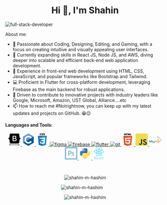 <h1 align="center">Hi 👋, I'm Shahin</h1>

![full-stack-developer](https://github.com/shahin-m-hashim/shahin-m-hashim/assets/98640366/04ffa611-5d1c-4f64-85d7-cd5fba48064d)

About me:
- 👀 Passionate about Coding, Designing, Editing, and Gaming, with a focus on creating intuitive and visually appealing user interfaces.
- 🌱 Currently expanding skills in React JS, Node JS, and AWS, diving deeper into scalable and efficient back-end web application development.
- 💼 Experience in front-end web development using HTML, CSS, JavaScript, and popular frameworks like Bootstrap and Tailwind.
- 💻 Proficient in Flutter for cross-platform development, leveraging Firebase as the main backend for robust applications.
- 🚀 Driven to contribute to innovative projects with industry leaders like Google, Microsoft, Amazon, UST Global, Alliance....etc
- 📫 How to reach me #Notrightnow, you can keep up with my latest updates and projects on GitHub. 😁😉

<h4 align="left">Languages and Tools:</h4>
<p align="center"> <a href="https://getbootstrap.com" target="_blank" rel="noreferrer"> <img src="https://raw.githubusercontent.com/devicons/devicon/master/icons/bootstrap/bootstrap-plain-wordmark.svg" alt="bootstrap" width="40" height="40"/> </a> <a href="https://www.cprogramming.com/" target="_blank" rel="noreferrer"> <img src="https://raw.githubusercontent.com/devicons/devicon/master/icons/c/c-original.svg" alt="c" width="40" height="40"/> </a> <a href="https://www.w3schools.com/css/" target="_blank" rel="noreferrer"> <img src="https://raw.githubusercontent.com/devicons/devicon/master/icons/css3/css3-original-wordmark.svg" alt="css3" width="40" height="40"/> </a> <a href="https://www.figma.com/" target="_blank" rel="noreferrer"> <img src="https://www.vectorlogo.zone/logos/figma/figma-icon.svg" alt="figma" width="40" height="40"/> </a> <a href="https://firebase.google.com/" target="_blank" rel="noreferrer"> <img src="https://www.vectorlogo.zone/logos/firebase/firebase-icon.svg" alt="firebase" width="40" height="40"/> </a> <a href="https://flutter.dev" target="_blank" rel="noreferrer"> <img src="https://www.vectorlogo.zone/logos/flutterio/flutterio-icon.svg" alt="flutter" width="40" height="40"/> </a> <a href="https://git-scm.com/" target="_blank" rel="noreferrer"> <img src="https://www.vectorlogo.zone/logos/git-scm/git-scm-icon.svg" alt="git" width="40" height="40"/> </a> <a href="https://www.w3.org/html/" target="_blank" rel="noreferrer"> <img src="https://raw.githubusercontent.com/devicons/devicon/master/icons/html5/html5-original-wordmark.svg" alt="html5" width="40" height="40"/> </a> <a href="https://developer.mozilla.org/en-US/docs/Web/JavaScript" target="_blank" rel="noreferrer"> <img src="https://raw.githubusercontent.com/devicons/devicon/master/icons/javascript/javascript-original.svg" alt="javascript" width="40" height="40"/> </a> <a href="https://www.mysql.com/" target="_blank" rel="noreferrer"> <img src="https://raw.githubusercontent.com/devicons/devicon/master/icons/mysql/mysql-original-wordmark.svg" alt="mysql" width="40" height="40"/> </a> <a href="https://www.photoshop.com/en" target="_blank" rel="noreferrer"> <img src="https://raw.githubusercontent.com/devicons/devicon/master/icons/photoshop/photoshop-line.svg" alt="photoshop" width="40" height="40"/> </a> <a href="https://www.python.org" target="_blank" rel="noreferrer"> <img src="https://raw.githubusercontent.com/devicons/devicon/master/icons/python/python-original.svg" alt="python" width="40" height="40"/> </a> <a href="https://reactjs.org/" target="_blank" rel="noreferrer"> <img src="https://raw.githubusercontent.com/devicons/devicon/master/icons/react/react-original-wordmark.svg" alt="react" width="40" height="40"/> </a> </p>
<br>
<p align="center"><img src="https://github-readme-stats.vercel.app/api/top-langs?username=shahin-m-hashim&show_icons=true&locale=en&layout=compact&bg_color=000000&text_color=ffffff" alt="shahin-m-hashim" /></p>
<p align="center">
  <img src="https://github-readme-stats.vercel.app/api?username=shahin-m-hashim&show_icons=true&locale=en&bg_color=000000&text_color=ffffff" alt="shahin-m-hashim" style="margin-right: 20px;" />
</p>
<p align="center">
  <img src="https://github-readme-streak-stats.herokuapp.com/?user=shahin-m-hashim&background=000000&stroke=ffffff&ring=ffffff&fire=ffffff&currStreakNum=ffffff&sideNums=ffffff&currStreakLabel=ffffff&sideLabels=ffffff&dates=ffffff" alt="shahin-m-hashim" />
</p>

<!---
shahin-m-hashim/shahin-m-hashim is a ✨ special ✨ repository because its `README.md` (this file) appears on your GitHub profile.
You can click the Preview link to take a look at your changes.
--->
